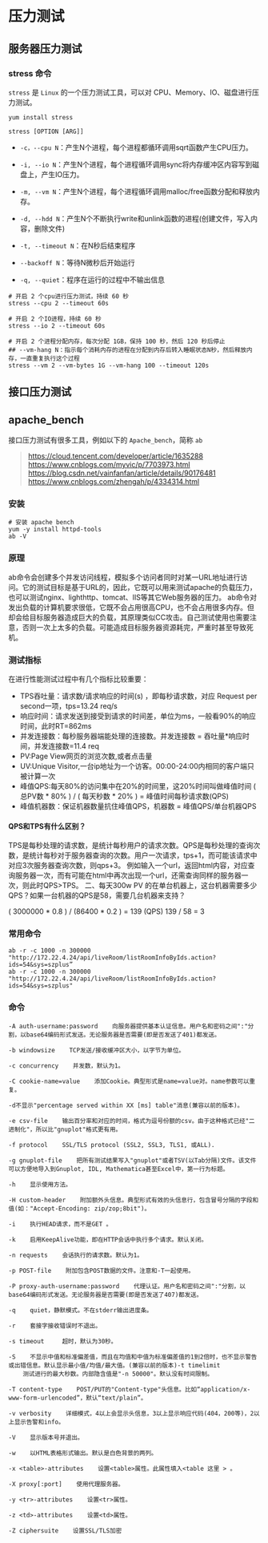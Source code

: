 # 压力测试
## 服务器压力测试
### stress 命令
`stress` 是 `Linux` 的一个压力测试工具，可以对 CPU、Memory、IO、磁盘进行压力测试。

```shell
yum install stress
```

```shell
stress [OPTION [ARG]]
```
- `-c，--cpu N`：产生N个进程，每个进程都循环调用sqrt函数产生CPU压力。

- `-i, --io N`：产生N个进程，每个进程循环调用sync将内存缓冲区内容写到磁盘上，产生IO压力。

- `-m, --vm N`：产生N个进程，每个进程循环调用malloc/free函数分配和释放内存。

- `-d, --hdd N`：产生N个不断执行write和unlink函数的进程(创建文件，写入内容，删除文件)

- `-t, --timeout N`：在N秒后结束程序

- `--backoff N`：等待N微秒后开始运行

- `-q, --quiet`：程序在运行的过程中不输出信息

```shell
# 开启 2 个cpu进行压力测试，持续 60 秒
stress --cpu 2 --timeout 60s

# 开启 2 个IO进程，持续 60 秒
stress --io 2 --timeout 60s

# 开启 2 个进程分配内存，每次分配 1GB，保持 100 秒，然后 120 秒后停止
## --vm-hang N：指示每个消耗内存的进程在分配到内存后转入睡眠状态N秒，然后释放内存，一直重复执行这个过程
stress --vm 2 --vm-bytes 1G --vm-hang 100 --timeout 120s
```

## 接口压力测试
## apache_bench
接口压力测试有很多工具，例如以下的 `Apache_bench`，简称 `ab`

> https://cloud.tencent.com/developer/article/1635288
> https://www.cnblogs.com/myvic/p/7703973.html
> https://blog.csdn.net/vainfanfan/article/details/90176481
> https://www.cnblogs.com/zhengah/p/4334314.html

### 安装
```shell
# 安装 apache bench
yum -y install httpd-tools
ab -V
```

### 原理
ab命令会创建多个并发访问线程，模拟多个访问者同时对某一URL地址进行访问。它的测试目标是基于URL的，因此，它既可以用来测试apache的负载压力，也可以测试nginx、lighthttp、tomcat、IIS等其它Web服务器的压力。
ab命令对发出负载的计算机要求很低，它既不会占用很高CPU，也不会占用很多内存。但却会给目标服务器造成巨大的负载，其原理类似CC攻击。自己测试使用也需要注意，否则一次上太多的负载。可能造成目标服务器资源耗完，严重时甚至导致死机。

### 测试指标
在进行性能测试过程中有几个指标比较重要：
- TPS吞吐量：请求数/请求响应的时间(s) ，即每秒请求数，对应 Request per second一项，tps=13.24 req/s
- 响应时间：请求发送到接受到请求的时间差，单位为ms，一般看90%的响应时间，此时RT=862ms
- 并发连接数：每秒服务器端能处理的连接数。并发连接数 = 吞吐量*响应时间，并发连接数=11.4 req
- PV:Page View网页的浏览次数,或者点击量
- UV:Unique Visitor,一台ip地址为一个访客。00:00-24:00内相同的客户端只被计算一次
- 峰值QPS:每天80%的访问集中在20%的时间里，这20%时间叫做峰值时间
( 总PV数 * 80% ) / ( 每天秒数 * 20% ) = 峰值时间每秒请求数(QPS)
- 峰值机器数：保证机器数量抗住峰值QPS，机器数 = 峰值QPS/单台机器QPS

#### QPS和TPS有什么区别？
TPS是每秒处理的请求数，是统计每秒用户的请求次数。QPS是每秒处理的查询次数，是统计每秒对于服务器查询的次数。用户一次请求，tps+1，而可能该请求中对应3次服务器查询次数，则qps+3。
例如输入一个url，返回html内容，对应查询服务器一次，而有可能在html中再次出现一个url，还需查询同样的服务器一次，则此时QPS>TPS。
二、每天300w PV 的在单台机器上，这台机器需要多少QPS？如果一台机器的QPS是58，需要几台机器来支持？

( 3000000 * 0.8 ) / (86400 * 0.2 ) = 139 (QPS)
139 / 58 = 3
### 常用命令
```shell
ab -r -c 1000 -n 300000 "http://172.22.4.24/api/liveRoom/listRoomInfoByIds.action?ids=54&sys=szplus”
ab -r -c 1000 -n 300000 "http://172.22.4.24/api/liveRoom/listRoomInfoByIds.action?ids=54&sys=szplus"
```
### 命令
```shell
-A auth-username:password    向服务器提供基本认证信息。用户名和密码之间":"分割，以base64编码形式发送。无论服务器是否需要(即是否发送了401)都发送。 

-b windowsize    TCP发送/接收缓冲区大小，以字节为单位。

-c concurrency    并发数，默认为1。

-C cookie-name=value    添加Cookie。典型形式是name=value对。name参数可以重复。 

-d不显示"percentage served within XX [ms] table"消息(兼容以前的版本)。 

-e csv-file    输出百分率和对应的时间，格式为逗号份额的csv。由于这种格式已经"二进制化"，所以比"gnuplot"格式更有用。

-f protocol    SSL/TLS protocol (SSL2, SSL3, TLS1, 或ALL).

-g gnuplot-file    把所有测试结果写入"gnuplot"或者TSV(以Tab分隔)文件。该文件可以方便地导入到Gnuplot, IDL, Mathematica甚至Excel中，第一行为标题。

-h    显示使用方法。

-H custom-header    附加额外头信息。典型形式有效的头信息行，包含冒号分隔的字段和值(如："Accept-Encoding: zip/zop;8bit")。

-i    执行HEAD请求，而不是GET 。

-k    启用KeepAlive功能，即在HTTP会话中执行多个请求。默认关闭。

-n requests    会话执行的请求数。默认为1。 

-p POST-file    附加包含POST数据的文件。注意和-T一起使用。

-P proxy-auth-username:password    代理认证。用户名和密码之间":"分割，以base64编码形式发送。无论服务器是否需要(即是否发送了407)都发送。

-q    quiet，静默模式。不在stderr输出进度条。

-r    套接字接收错误时不退出。

-s timeout     超时，默认为30秒。

-S    不显示中值和标准偏差值，而且在均值和中值为标准偏差值的1到2倍时，也不显示警告或出错信息。默认显示最小值/均值/最大值。(兼容以前的版本)-t timelimit
    测试进行的最大秒数。内部隐含值是"-n 50000"。默认没有时间限制。

-T content-type    POST/PUT的"Content-type"头信息。比如“application/x-www-form-urlencoded”，默认“text/plain”。

-v verbosity    详细模式，4以上会显示头信息，3以上显示响应代码(404，200等)，2以上显示告警和info。

-V    显示版本号并退出。

-w    以HTML表格形式输出。默认是白色背景的两列。

-x <table>-attributes    设置<table>属性。此属性填入<table 这里 > 。

-X proxy[:port]    使用代理服务器。

-y <tr>-attributes    设置<tr>属性。

-z <td>-attributes    设置<td>属性。 

-Z ciphersuite    设置SSL/TLS加密
```
